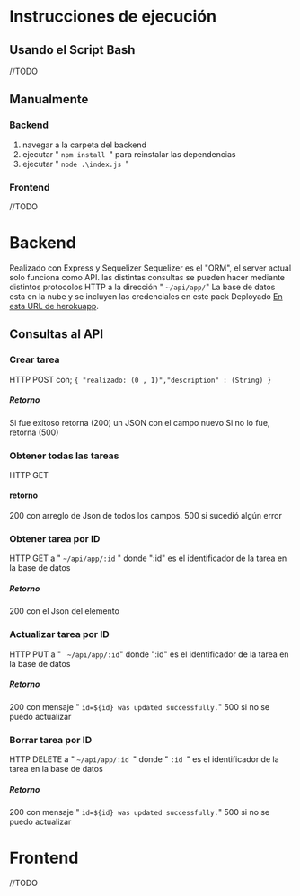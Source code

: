 # Instrucciones de ejecución
## Usando el Script Bash
//TODO
## Manualmente
### Backend
 1. navegar a la carpeta del backend
 2. ejecutar " `npm install `" para reinstalar las dependencias
 3. ejecutar " `node .\index.js `"

### Frontend
//TODO

# Backend
Realizado con Express y Sequelizer
Sequelizer es el "ORM", el server actual solo funciona como API. las distintas consultas se pueden hacer mediante distintos protocolos HTTP a la dirección " ` ~/api/app/ `"
La base de datos esta en la nube y se incluyen las credenciales en este pack
Deployado [En esta URL de herokuapp](https://blooming-dawn-71825.herokuapp.com/).

## Consultas al API
###  Crear tarea
HTTP POST con; `{ "realizado: (0 , 1)","description" : (String)
}`
##### Retorno
Si fue exitoso retorna (200) un JSON con el campo nuevo
Si no lo fue, retorna (500) 

###  Obtener todas las tareas
HTTP GET 

#### retorno
200 con arreglo de Json de todos los campos.
500 si sucedió algún error

###  Obtener tarea por ID
HTTP GET a " `~/api/app/:id` " donde ":id" es el identificador de la tarea en la base de datos 
##### Retorno
200 con el Json del elemento

###  Actualizar tarea por ID
HTTP PUT a " ` ~/api/app/:id`" donde ":id" es el identificador de la tarea en la base de datos 
##### Retorno
200 con mensaje " `id=${id} was updated successfully.`"
500 si no se puedo actualizar

###  Borrar tarea por ID
HTTP DELETE a " `~/api/app/:id `" donde " `:id `"  es el identificador de la tarea en la base de datos 
##### Retorno
200 con mensaje " `id=${id} was updated successfully.`"
500 si no se puedo actualizar


#  Frontend
//TODO
